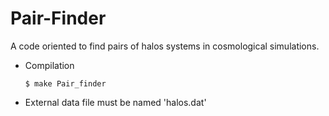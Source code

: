 Pair-Finder
===========

A code oriented to find pairs of halos systems in cosmological simulations.


* Compilation 

      $ make Pair_finder

* External data file must be named 'halos.dat'
